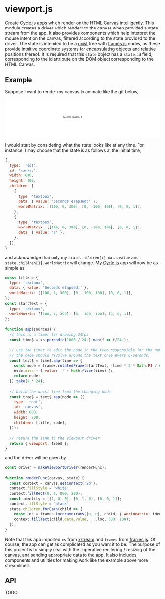 # viewport.js

Create [Cycle.js](https://cycle.js.org/) apps which render on the HTML Canvas intelligently.
This module creates a driver which renders to the canvas when provided a state stream from the app.
It also provides components which help interpret the mouse intent on the canvas, filtered according to the state provided to the driver.
The state is intended to be a [unist](https://github.com/syntax-tree/unist) tree with [frames.js](https://github.com/mvarble/frames.js) nodes, as these provide intuitive coordinate systems for encapsulating objects and relative positions thereof.
It is required that this `state` object has a `state.id` field, corresponding to the id attribute on the DOM object corresponding to the HTML Canvas.

## Example

Suppose I want to render my canvas to animate like the gif below,

![canvas example](https://github.com/mvarble/viewport.js/blob/master/example.gif)

I would start by considering what the state looks like at any time.
For instance, I may choose that the state is as follows at the initial time,

```js
{
  type: 'root',
  id: 'canvas',
  width: 800,
  height: 200,
  children: [
    {
      type: 'textbox',
      data: { value: 'Seconds elapsed:' },
      worldMatrix: [[100, 0, 300], [0, -100, 100], [0, 0, 1]],
    },
    {
      type: 'textbox',
      worldMatrix: [[100, 0, 390], [0, -100, 100], [0, 0, 1]],
      data: { value: '0' },
    },
  }],
}
```

and acknowledge that only my `state.children[1].data.value` and `state.children[1].worldMatrix` will change.
My [Cycle.js](https://cycle.js.org/) app will now be as simple as

```js
const title = {
  type: 'textbox',
  data: { value: 'Seconds elapsed:' },
  worldMatrix: [[100, 0, 300], [0, -100, 100], [0, 0, 1]],
};
const startText = {
  type: 'textbox',
  worldMatrix: [[100, 0, 390], [0, -100, 100], [0, 0, 1]],
};

function app(sources) {
  // this is a timer for drawing 24fps
  const time$ = xs.periodic(1000 / 24.).map(f => f/24.);

  // use the timer to edit the node in the tree responsible for the number
  // the node should revolve around the text once every 6-seconds.
  const text$ = time$.map(time => {
    const node = frames.rotatedFrame(startText, -time * 2 * Math.PI / 6, title);
    node.data = { value: '' + Math.floor(time) };
    return node;
  }).take(6 * 24);

  // build the unist tree from the changing node
  const tree$ = text$.map(node => ({
    type: 'root',
    id: 'canvas',
    width: 800,
    height: 200,
    children: [title, node],
  }));

  // return the sink to the viewport driver
  return { viewport: tree$ };
}
```

and the driver will be given by

```js
const driver = makeViewportDriver(renderFunc);

function renderFunc(canvas, state) {
  const context = canvas.getContext('2d');
  context.fillStyle = 'white';
  context.fillRect(0, 0, 800, 200);
  const identity = [[1, 0, 0], [0, 1, 0], [0, 0, 1]];
  context.fillStyle = 'black';
  state.children.forEach(child => {
    const loc = frames.locFrameTrans([0, 0], child, { worldMatrix: identity });
    context.fillText(child.data.value, ...loc, 100, 100);
  });
}
```

Note that this app imported `xs` from [xstream](https://github.com/staltz/xstream) and `frames` from [frames.js](https://github.com/mvarble/frames.js).
Of course, the app can get as complicated as you want it to be.
The purpose of this project is to simply deal with the imperative rendering / resizing of the canvas, and sending appropriate data to the app.
It also includes components and utilities for making work like the example above more streamlined.

## API

TODO
